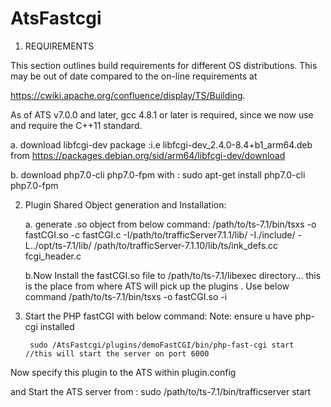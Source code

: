 # AtsFastcgi

1. REQUIREMENTS

  This section outlines build requirements for different OS
  distributions. This may be out of date compared to the on-line
  requirements at

  <https://cwiki.apache.org/confluence/display/TS/Building>.

  As of ATS v7.0.0 and later, gcc 4.8.1 or later is required, since we now use
  and require the C++11 standard.

  a. download libfcgi-dev package :i.e libfcgi-dev_2.4.0-8.4+b1_arm64.deb from https://packages.debian.org/sid/arm64/libfcgi-dev/download
 
  b. download php7.0-cli php7.0-fpm with :  sudo apt-get install php7.0-cli php7.0-fpm




2. Plugin Shared Object generation and Installation:

	a. generate .so object from below command:
	    /path/to/ts-7.1/bin/tsxs -o fastCGI.so -c fastCGI.c -I/path/to/trafficServer7.1.1/lib/ -I./include/ -L../opt/ts-7.1/lib/ /path/to/trafficServer-7.1.10/lib/ts/ink_defs.cc fcgi_header.c

	b.Now Install the fastCGI.so file to /path/to/ts-7.1/libexec directory... this is the place from where ATS will pick up the plugins . Use below command
	/path/to/ts-7.1/bin/tsxs -o fastCGI.so -i
	


3. Start the PHP fastCGI with below command:
	Note: ensure u have php-cgi installed
 
        sudo /AtsFastcgi/plugins/demoFastCGI/bin/php-fast-cgi start    //this will start the server on port 6000


Now specify this plugin to the ATS within plugin.config

and Start the ATS server from : sudo /path/to/ts-7.1/bin/trafficserver start
	 


   




